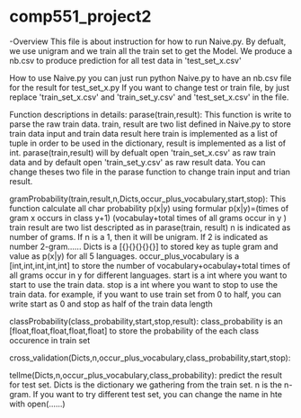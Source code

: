 # comp551_project2
-Overview
This file is about instruction for how to run Naive.py. By defualt, we use unigram and we train all the train set to get the Model. 
We produce a nb.csv to produce prediction for all test data in 'test_set_x.csv'

How to use Naive.py
       you can just run python Naive.py to have an nb.csv file for the result for test_set_x.py 
       If you want to change test or train file, by just replace 'train_set_x.csv' and 'train_set_y.csv' and 'test_set_x.csv' in the file.

Function descriptions in details:
parase(train,result):
       This function is write to parse the raw train data.
       train, result are two list defined in Naive.py to store train data input and train data result
       here train is implemented as a list of tuple in order to be used in the dictionary, result is implemented as a list of int.
       parase(train,result) will by defualt open 'train_set_x.csv' as raw train data and by default open 'train_set_y.csv' as raw result data.
       You can change theses two file in the parase function to change train input and trian result.
       
gramProbability(train,result,n,Dicts,occur_plus_vocabulary,start,stop):
       This function calculate all char probability p(x|y) using formular p(x|y)=(times of gram x occurs in class y+1) \(vocabulay+total times of all grams occur in y )
       train result are two list descripted as in parase(train, result)
       n is indicated as number of grams. If n is a 1, then it will be unigram. If 2 is indicated as number 2-gram......
       Dicts is a [{}{}{}{}{}] to stored key as tuple gram and value as p(x|y) for all 5 languages.
       occur_plus_vocabulary is a [int,int,int,int,int] to store the number of vocabulary+ocabulay+total times of all grams occur in y for different languages.
       start is a int where you want to start to use the train data.
       stop is a int where you want to stop to use the train data.
       for example, if you want to use train set from 0 to half, you can write start as 0 and stop as half of the train data length
       
classProbability(class_probability,start,stop,result):
       class_probability is an [float,float,float,float,float] to store the probability of the each class occurence in train set
       
cross_validation(Dicts,n,occur_plus_vocabulary,class_probability,start,stop):

tellme(Dicts,n,occur_plus_vocabulary,class_probability):
       predict the result for test set.
       Dicts is the dictionary we gathering from the train set. n is the n-gram.
       If you want to try different test set, you can change the name in hte with open(......)
       
       
   
       


